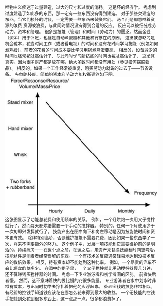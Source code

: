 唯物主义痴迷于过量建造，过大的尺寸和过度的消耗。
 这是坏的经济学。
考虑到过度建造了如此多的东西，那一定有一些东西没有得到建造。
对于那些欠建造的东西，当它们损坏的时候，一定需要一些东西来替换它们。
两个问题都意味着资源的浪费
资源被浪费，与此同时情况没有得到合适的反应。
反应可以被细分成劳动力，资本和管理。
很多是技能（管理）和时间（劳动力）的匮乏，然而金钱（资本）用于补足，也就是自动煮蛋器和其他暴行存在的原因。
这里被忽略的是机会成本，花费时间工作（或者看电视）的时间和没有花时间学习技能（例如如何煮鸡蛋），前者的花费的时间成本要比学习用锅煮鸡蛋要高。
相反的，设备减少的时间也经常被过高估计了，与此同时学习新技能的时间也被过高估计了。
这尤其真实，因为很多财产都是放在哪，绝大多数时间都没有用处（参见如何摆脱物品）。
相反的，如果一个工作经常被重复，购买劳动力就说的过去了——节省设备。
先忽略技能，简单的资本和劳动力的权衡建议如下图。
![figure1](/img/7-c-iv-fig1.png)
这张图显示了功能总花费和使用频率的关系。
例如，一个月烘焙一次用叉子搅拌就行了，然而每天都烘焙需要一个手动的搅拌器。
特别的，任何一个月使用少于一次的即兴发挥就行了。
技能产出在图中向下和向左移动是因为技能使时间和资本更有效。
除非特别高阶，否则维护技能不需要花费，因此如果一些东西学了一次，将来不需要额外的努力。
这个例子中，发展一项技能到它需要维护前的是明治的，持续练习——在这个点之前，在这之后，用资产来替换技能和时间更明治。
技能组件是消费者经常误解的东西。
一个有技术的反应通常轻易地达到没技术反应的数倍效果。
相反，持有资本却不能达到这种比率。
例如，一个昂贵的汽车不会比便宜的快多少。
在图中的例子里，一个叉子搅拌就比手动搅拌器慢几分钟，还不算赚钱买搅拌器的时间。
考虑一下专业游泳者和初学者间的区别。
 前者快后者慢。
然而，这不意味着快的要比慢的花很多能量。
专业游泳者在水中划水时非常有效率，与此同时初学者挣扎着把他的头浮起来。
处理金钱的技能非常相似。
有经验的控钱手知道钱应该花在哪怎么花来得到最大的收益。
一个无技能的控钱手把钱到处花到很多东西上，这一点那一点，很多都浪费掉了。
